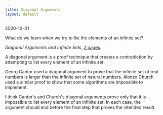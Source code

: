 ```yaml
---
title: Diagonal Arguments
layout: default
---
```

<p class="date">2020-10-01</p>

What do we learn when we try to list the elements of an infinite set?

*Diagonal Arguments and Infinite Sets*, <a href="/docs/wyde-diagonal.pdf">2 pages</a>.

A diagonal argument is a proof technique that creates a contradiction by attempting to list every element of an infinite set.

Georg Cantor used a diagonal argument to prove that the infinite set of real numbers is larger than
the infinite set of natural numbers. Alonzo Church used a similar proof to show that some
algorithms are impossible to implement.

I think Cantor's and Church's diagonal arguments prove only that it is
impossible to list every element of an infinite set. In each case, the argument should
end before the final step that proves the intended result.

